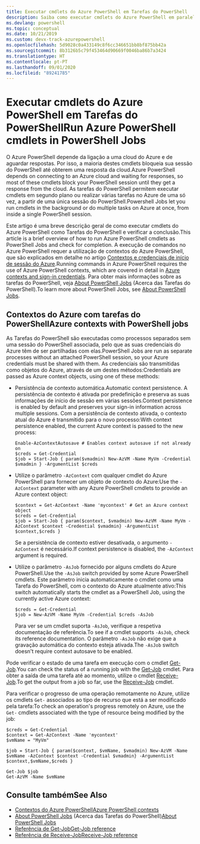 ```yaml
---
title: Executar cmdlets do Azure PowerShell em Tarefas do PowerShell
description: Saiba como executar cmdlets do Azure PowerShell em paralelo ou como tarefas em segundo plano, com -AsJob e Start-Job.
ms.devlang: powershell
ms.topic: conceptual
ms.date: 10/21/2019
ms.custom: devx-track-azurepowershell
ms.openlocfilehash: 5d9028c0a433149c8f6cc346651bb8bf875bb42a
ms.sourcegitcommit: 8b3126b5c79f453464d90669f0046ba86b7a3424
ms.translationtype: HT
ms.contentlocale: pt-PT
ms.lasthandoff: 09/01/2020
ms.locfileid: "89241785"
---
```

# <a name="run-azure-powershell-cmdlets-in-powershell-jobs"></a><span data-ttu-id="bc8c0-103">Executar cmdlets do Azure PowerShell em Tarefas do PowerShell</span><span class="sxs-lookup"><span data-stu-id="bc8c0-103">Run Azure PowerShell cmdlets in PowerShell Jobs</span></span>

<span data-ttu-id="bc8c0-104">O Azure PowerShell depende da ligação a uma cloud do Azure e de aguardar respostas. Por isso, a maioria destes cmdlets bloqueia sua sessão do PowerShell até obterem uma resposta da cloud.</span><span class="sxs-lookup"><span data-stu-id="bc8c0-104">Azure PowerShell depends on connecting to an Azure cloud and waiting for responses, so most of these cmdlets block your PowerShell session until they get a response from the cloud.</span></span>
<span data-ttu-id="bc8c0-105">As tarefas do PowerShell permitem executar cmdlets em segundo plano ou realizar várias tarefas no Azure de uma só vez, a partir de uma única sessão do PowerShell.</span><span class="sxs-lookup"><span data-stu-id="bc8c0-105">Powershell Jobs let you run cmdlets in the background or do multiple tasks on Azure at once, from inside a single PowerShell session.</span></span>

<span data-ttu-id="bc8c0-106">Este artigo é uma breve descrição geral de como executar cmdlets do Azure PowerShell como Tarefas do PowerShell e verificar a conclusão.</span><span class="sxs-lookup"><span data-stu-id="bc8c0-106">This article is a brief overview of how to run Azure PowerShell cmdlets as PowerShell Jobs and check for completion.</span></span> <span data-ttu-id="bc8c0-107">A execução de comandos no Azure PowerShell requer a utilização de contextos do Azure PowerShell, que são explicados em detalhe no artigo [Contextos e credenciais de início de sessão do Azure](context-persistence.md).</span><span class="sxs-lookup"><span data-stu-id="bc8c0-107">Running commands in Azure PowerShell requires the use of Azure PowerShell contexts, which are covered in detail in [Azure contexts and sign-in credentials](context-persistence.md).</span></span>
<span data-ttu-id="bc8c0-108">Para obter mais informações sobre as tarefas do PowerShell, veja [About PowerShell Jobs](/powershell/module/microsoft.powershell.core/about/about_jobs) (Acerca das Tarefas do PowerShell).</span><span class="sxs-lookup"><span data-stu-id="bc8c0-108">To learn more about PowerShell Jobs, see [About PowerShell Jobs](/powershell/module/microsoft.powershell.core/about/about_jobs).</span></span>

## <a name="azure-contexts-with-powershell-jobs"></a><span data-ttu-id="bc8c0-109">Contextos do Azure com tarefas do PowerShell</span><span class="sxs-lookup"><span data-stu-id="bc8c0-109">Azure contexts with PowerShell jobs</span></span>

<span data-ttu-id="bc8c0-110">As Tarefas do PowerShell são executadas como processos separados sem uma sessão do PowerShell associada, pelo que as suas credenciais do Azure têm de ser partilhadas com elas.</span><span class="sxs-lookup"><span data-stu-id="bc8c0-110">PowerShell Jobs are run as separate processes without an attached PowerShell session, so your Azure credentials must be shared with them.</span></span> <span data-ttu-id="bc8c0-111">As credenciais são transmitidas como objetos do Azure, através de um destes métodos:</span><span class="sxs-lookup"><span data-stu-id="bc8c0-111">Credentials are passed as Azure context objects, using one of these methods:</span></span>

* <span data-ttu-id="bc8c0-112">Persistência de contexto automática.</span><span class="sxs-lookup"><span data-stu-id="bc8c0-112">Automatic context persistence.</span></span> <span data-ttu-id="bc8c0-113">A persistência de contexto é ativada por predefinição e preserva as suas informações de início de sessão em várias sessões.</span><span class="sxs-lookup"><span data-stu-id="bc8c0-113">Context persistence is enabled by default and preserves your sign-in information across multiple sessions.</span></span> <span data-ttu-id="bc8c0-114">Com a persistência de contexto ativada, o contexto atual do Azure é transmitido para o novo processo:</span><span class="sxs-lookup"><span data-stu-id="bc8c0-114">With context persistence enabled, the current Azure context is passed to the new process:</span></span>

  ```azurepowershell-interactive
  Enable-AzContextAutosave # Enables context autosave if not already on
  $creds = Get-Credential
  $job = Start-Job { param($vmadmin) New-AzVM -Name MyVm -Credential $vmadmin } -ArgumentList $creds
  ```

* <span data-ttu-id="bc8c0-115">Utilize o parâmetro `-AzContext` com qualquer cmdlet do Azure PowerShell para fornecer um objeto de contexto do Azure:</span><span class="sxs-lookup"><span data-stu-id="bc8c0-115">Use the `-AzContext` parameter with any Azure PowerShell cmdlets to provide an Azure context object:</span></span>

  ```azurepowershell-interactive
  $context = Get-AzContext -Name 'mycontext' # Get an Azure context object
  $creds = Get-Credential
  $job = Start-Job { param($context, $vmadmin) New-AzVM -Name MyVm -AzContext $context -Credential $vmadmin} -ArgumentList $context,$creds }
  ```

  <span data-ttu-id="bc8c0-116">Se a persistência de contexto estiver desativada, o argumento `-AzContext` é necessário.</span><span class="sxs-lookup"><span data-stu-id="bc8c0-116">If context persistence is disabled, the `-AzContext` argument is required.</span></span>

* <span data-ttu-id="bc8c0-117">Utilize o parâmetro `-AsJob` fornecido por alguns cmdlets do Azure PowerShell.</span><span class="sxs-lookup"><span data-stu-id="bc8c0-117">Use the `-AsJob` switch provided by some Azure PowerShell cmdlets.</span></span> <span data-ttu-id="bc8c0-118">Este parâmetro inicia automaticamente o cmdlet como uma Tarefa do PowerShell, com o contexto do Azure atualmente ativo:</span><span class="sxs-lookup"><span data-stu-id="bc8c0-118">This switch automatically starts the cmdlet as a PowerShell Job, using the currently active Azure context:</span></span>

  ```azurepowershell-interactive
  $creds = Get-Credential
  $job = New-AzVM -Name MyVm -Credential $creds -AsJob
  ```

  <span data-ttu-id="bc8c0-119">Para ver se um cmdlet suporta `-AsJob`, verifique a respetiva documentação de referência.</span><span class="sxs-lookup"><span data-stu-id="bc8c0-119">To see if a cmdlet supports `-AsJob`, check its reference documentation.</span></span> <span data-ttu-id="bc8c0-120">O parâmetro `-AsJob` não exige que a gravação automática do contexto esteja ativada.</span><span class="sxs-lookup"><span data-stu-id="bc8c0-120">The `-AsJob` switch doesn't require context autosave to be enabled.</span></span>

<span data-ttu-id="bc8c0-121">Pode verificar o estado de uma tarefa em execução com o cmdlet [Get-Job](/powershell/module/microsoft.powershell.core/get-job).</span><span class="sxs-lookup"><span data-stu-id="bc8c0-121">You can check the status of a running job with the [Get-Job](/powershell/module/microsoft.powershell.core/get-job) cmdlet.</span></span> <span data-ttu-id="bc8c0-122">Para obter a saída de uma tarefa até ao momento, utilize o cmdlet [Receive-Job](/powershell/module/microsoft.powershell.core/receive-job).</span><span class="sxs-lookup"><span data-stu-id="bc8c0-122">To get the output from a job so far, use the [Receive-Job](/powershell/module/microsoft.powershell.core/receive-job) cmdlet.</span></span>

<span data-ttu-id="bc8c0-123">Para verificar o progresso de uma operação remotamente no Azure, utilize os cmdlets `Get-` associados ao tipo de recurso que está a ser modificado pela tarefa:</span><span class="sxs-lookup"><span data-stu-id="bc8c0-123">To check an operation's progress remotely on Azure, use the `Get-` cmdlets associated with the type of resource being modified by the job:</span></span>

```azurepowershell-interactive
$creds = Get-Credential
$context = Get-AzContext -Name 'mycontext'
$vmName = "MyVm"

$job = Start-Job { param($context, $vmName, $vmadmin) New-AzVM -Name $vmName -AzContext $context -Credential $vmadmin} -ArgumentList $context,$vmName,$creds }

Get-Job $job
Get-AzVM -Name $vmName
```

## <a name="see-also"></a><span data-ttu-id="bc8c0-124">Consulte também</span><span class="sxs-lookup"><span data-stu-id="bc8c0-124">See Also</span></span>

* [<span data-ttu-id="bc8c0-125">Contextos do Azure PowerShell</span><span class="sxs-lookup"><span data-stu-id="bc8c0-125">Azure PowerShell contexts</span></span>](context-persistence.md)
* <span data-ttu-id="bc8c0-126">[About PowerShell Jobs](/powershell/module/microsoft.powershell.core/about/about_jobs) (Acerca das Tarefas do PowerShell)</span><span class="sxs-lookup"><span data-stu-id="bc8c0-126">[About PowerShell Jobs](/powershell/module/microsoft.powershell.core/about/about_jobs)</span></span>
* [<span data-ttu-id="bc8c0-127">Referência de Get-Job</span><span class="sxs-lookup"><span data-stu-id="bc8c0-127">Get-Job reference</span></span>](/powershell/module/microsoft.powershell.core/get-job)
* [<span data-ttu-id="bc8c0-128">Referência de Receive-Job</span><span class="sxs-lookup"><span data-stu-id="bc8c0-128">Receive-Job reference</span></span>](/powershell/module/microsoft.powershell.core/receive-job)
